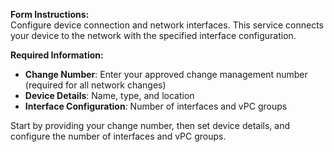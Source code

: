 **Form Instructions:**  
Configure device connection and network interfaces.
This service connects your device to the network with the specified interface configuration.

**Required Information:**
- **Change Number**: Enter your approved change management number (required for all network changes)
- **Device Details**: Name, type, and location 
- **Interface Configuration**: Number of interfaces and vPC groups

Start by providing your change number, then set device details, and configure the number of interfaces and vPC groups.
